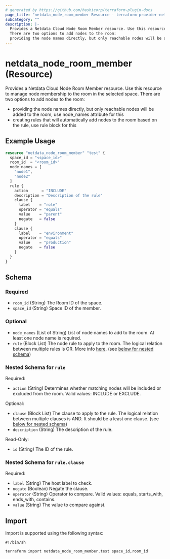 ```yaml
---
# generated by https://github.com/hashicorp/terraform-plugin-docs
page_title: "netdata_node_room_member Resource - terraform-provider-netdata"
subcategory: ""
description: |-
  Provides a Netdata Cloud Node Room Member resource. Use this resource to manage node membership to the room in the selected space.
  There are two options to add nodes to the room:
  providing the node names directly, but only reachable nodes will be added to the room, use node_names attribute for thiscreating rules that will automatically add nodes to the room based on the rule, use rule block for this
---
```


# netdata_node_room_member (Resource)

Provides a Netdata Cloud Node Room Member resource. Use this resource to manage node membership to the room in the selected space.
There are two options to add nodes to the room:
- providing the node names directly, but only reachable nodes will be added to the room, use node_names attribute for this
- creating rules that will automatically add nodes to the room based on the rule, use rule block for this

## Example Usage

```terraform
resource "netdata_node_room_member" "test" {
  space_id = "<space_id>"
  room_id  = "<room_id>"
  node_names = [
    "node1",
    "node2"
  ]
  rule {
    action      = "INCLUDE"
    description = "Description of the rule"
    clause {
      label    = "role"
      operator = "equals"
      value    = "parent"
      negate   = false
    }
    clause {
      label    = "environment"
      operator = "equals"
      value    = "production"
      negate   = false
    }
  }
}
```

<!-- schema generated by tfplugindocs -->
## Schema

### Required

- `room_id` (String) The Room ID of the space.
- `space_id` (String) Space ID of the member.

### Optional

- `node_names` (List of String) List of node names to add to the room. At least one node name is required.
- `rule` (Block List) The node rule to apply to the room. The logical relation between multiple rules is OR. More info [here](https://learn.netdata.cloud/docs/netdata-cloud/spaces-and-rooms/node-rule-based-room-assignment). (see [below for nested schema](#nestedblock--rule))

<a id="nestedblock--rule"></a>
### Nested Schema for `rule`

Required:

- `action` (String) Determines whether matching nodes will be included or excluded from the room. Valid values: INCLUDE or EXCLUDE.

Optional:

- `clause` (Block List) The clause to apply to the rule. The logical relation between multiple clauses is AND. It should be a least one clause. (see [below for nested schema](#nestedblock--rule--clause))
- `description` (String) The description of the rule.

Read-Only:

- `id` (String) The ID of the rule.

<a id="nestedblock--rule--clause"></a>
### Nested Schema for `rule.clause`

Required:

- `label` (String) The host label to check.
- `negate` (Boolean) Negate the clause.
- `operator` (String) Operator to compare. Valid values: equals, starts_with, ends_with, contains.
- `value` (String) The value to compare against.

## Import

Import is supported using the following syntax:

```shell
#!/bin/sh

terraform import netdata_node_room_member.test space_id,room_id
```
